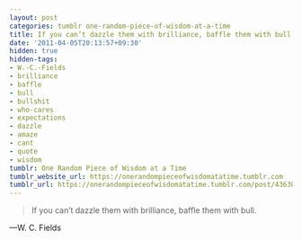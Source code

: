 ```yaml
---
layout: post
categories: tumblr one-random-piece-of-wisdom-at-a-time
title: If you can’t dazzle them with brilliance, baffle them with bull.
date: '2011-04-05T20:13:57+09:30'
hidden: true
hidden-tags:
- W.-C.-Fields
- brilliance
- baffle
- bull
- bullshit
- who-cares
- expectations
- dazzle
- amaze
- cant
- quote
- wisdom
tumblr: One Random Piece of Wisdom at a Time
tumblr_website_url: https://onerandompieceofwisdomatatime.tumblr.com
tumblr_url: https://onerandompieceofwisdomatatime.tumblr.com/post/4363030590/if-you-cant-dazzle-them-with-brilliance-baffle
---
```

> If you can’t dazzle them with brilliance, baffle them with bull.

—W. C. Fields
